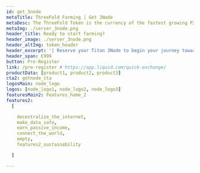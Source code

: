 ```yaml
---
id: get_3node
metaTitle: ThreeFold Farming | Get 3Node
metaDesc: The ThreeFold Token is the currency of the fastest growing P2P internet network on the planet. Earn tokens by becoming a ThreeFold Farmer.
metaImg: ./server_3node.png
header_title: Ready to start farming?
header_image: ./server_3node.png
header_altImg: token_header
header_excerpt: '| Reserve your Titan 3Node to begin your journey towards generating income by selling capacity. The next limited batch of 3Nodes closes 30th of June, 2021.'
header_span: €999 
button: Pre-Register
link: /pre-register # https://app.liquid.com/quick-exchange/
productData: [product1, product2, product3]
cta2: getnode_cta
logosMain: node_logo
logos: [node_logo1, node_logo2, node_logo3]
featuresMain2: Features_home_2
features2:
  [

    decentralize_the_internet,
    make_data_safe,
    earn_passive_income,
    connect_the_world,
    empty,
    features2_sustainability

  ]

---
```

